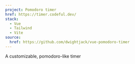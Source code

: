 ```yaml
---
project: Pomodoro timer
href: https://timer.codeful.dev/
stack:
  - Vue
  - Tailwind
  - Vite
source:
  href: https://github.com/dwightjack/vue-pomodoro-timer
---
```

A customizable, pomodoro-like timer
